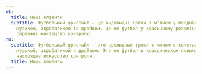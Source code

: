 ```yaml
---
uk:
  title: Наші клієнти
  subtitle: Футбольний фристайл – це видовищні трюки з м’ячем у поєднанні з
    музикою, акробатикою та драйвом. Це не футбол у класичному розумінні, а
    справжнє мистецтво контролю.
ru:
  subtitle: Футбольный фристайл — это зрелищные трюки с мячом в сочетании с
    музыкой, акробатикой и драйвом. Это не футбол в классическом понимании, а
    настоящее искусство контроля.
  title: Наши клиенты
---
```

